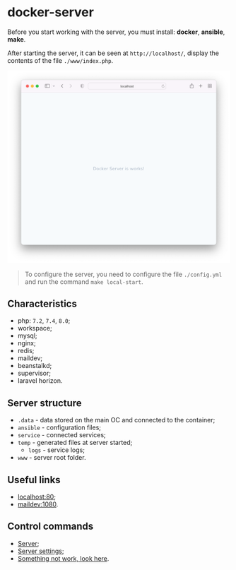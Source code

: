 # docker-server

Before you start working with the server, you must install: **docker**, **ansible**, **make**.

After starting the server, it can be seen at `http://localhost/`, display the contents of the file `./www/index.php`.

![screenshot-1](.docs/screenshot-1.png)

> To configure the server, you need to configure the file `./config.yml` and run the command `make local-start`.

## Characteristics

* php: `7.2`, `7.4`, `8.0`;
* workspace;
* mysql;
* nginx;
* redis;
* maildev;
* beanstalkd;
* supervisor;
* laravel horizon.

## Server structure

* `.data` - data stored on the main OC and connected to the container;
* `ansible` - configuration files;
* `service` - connected services;
* `temp` - generated files at server started;
    * `logs` - service logs;
* `www` - server root folder.

## Useful links

* [localhost:80](http://localhost/);
* [maildev:1080](http://localhost:1080/).

## Control commands

* [Server](.docs/server/server.md);
* [Server settings](.docs/server/server-settings.md);
* [Something not work, look here](.docs/server/server-hack.md).
